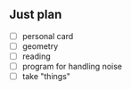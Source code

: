 ## Just plan
- [ ] personal card
- [ ] geometry
- [ ] reading
- [ ] program for handling noise
- [ ] take "things"
